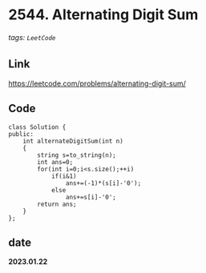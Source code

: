 # 2544. Alternating Digit Sum
###### tags: `LeetCode`
## **Link**
https://leetcode.com/problems/alternating-digit-sum/
## **Code**
```cpp=
class Solution {
public:
    int alternateDigitSum(int n) 
    {
        string s=to_string(n);
        int ans=0;
        for(int i=0;i<s.size();++i)
            if(i&1)
                ans+=(-1)*(s[i]-'0');
            else
                ans+=s[i]-'0';
        return ans;
    }
};
```
## date
**2023.01.22**
